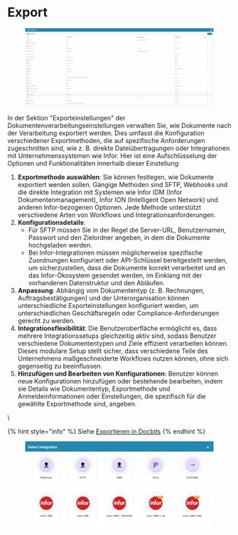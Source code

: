 # Export

<figure><img src="../../../.gitbook/assets/Bildschirmfoto%202024-05-08%20um%2011.51.28.png" alt=""><figcaption></figcaption></figure>

In der Sektion "Exporteinstellungen" der Dokumentenverarbeitungseinstellungen verwalten Sie, wie Dokumente nach der Verarbeitung exportiert werden. Dies umfasst die Konfiguration verschiedener Exportmethoden, die auf spezifische Anforderungen zugeschnitten sind, wie z. B. direkte Dateiübertragungen oder Integrationen mit Unternehmenssystemen wie Infor. Hier ist eine Aufschlüsselung der Optionen und Funktionalitäten innerhalb dieser Einstellung:

1. **Exportmethode auswählen**: Sie können festlegen, wie Dokumente exportiert werden sollen. Gängige Methoden sind SFTP, Webhooks und die direkte Integration mit Systemen wie Infor IDM (Infor Dokumentenmanagement), Infor ION (Intelligent Open Network) und anderen Infor-bezogenen Optionen. Jede Methode unterstützt verschiedene Arten von Workflows und Integrationsanforderungen.
2. **Konfigurationsdetails**:
   * Für SFTP müssen Sie in der Regel die Server-URL, Benutzernamen, Passwort und den Zielordner angeben, in dem die Dokumente hochgeladen werden.
   * Bei Infor-Integrationen müssen möglicherweise spezifische Zuordnungen konfiguriert oder API-Schlüssel bereitgestellt werden, um sicherzustellen, dass die Dokumente korrekt verarbeitet und an das Infor-Ökosystem gesendet werden, im Einklang mit der vorhandenen Datenstruktur und den Abläufen.
3. **Anpassung**: Abhängig vom Dokumententyp (z. B. Rechnungen, Auftragsbestätigungen) und der Unterorganisation können unterschiedliche Exporteinstellungen konfiguriert werden, um unterschiedlichen Geschäftsregeln oder Compliance-Anforderungen gerecht zu werden.
4. **Integrationsflexibilität**: Die Benutzeroberfläche ermöglicht es, dass mehrere Integrationssetups gleichzeitig aktiv sind, sodass Benutzer verschiedene Dokumententypen und Ziele effizient verarbeiten können. Dieses modulare Setup stellt sicher, dass verschiedene Teile des Unternehmens maßgeschneiderte Workflows nutzen können, ohne sich gegenseitig zu beeinflussen.
5. **Hinzufügen und Bearbeiten von Konfigurationen**: Benutzer können neue Konfigurationen hinzufügen oder bestehende bearbeiten, indem sie Details wie Dokumententyp, Exportmethode und Anmeldeinformationen oder Einstellungen, die spezifisch für die gewählte Exportmethode sind, angeben.

\\

{% hint style="info" %}
Siehe [Exportieren in Docbits](../../setup/exporting-in-docbits/)
{% endhint %}

<figure><img src="../../../.gitbook/assets/Bildschirmfoto%202024-05-08%20um%2011.52.00.png" alt=""><figcaption></figcaption></figure>
